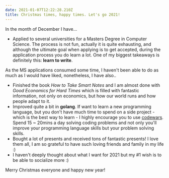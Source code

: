 ```yaml
---
date: 2021-01-07T12:22:28.210Z
title: Christmas times, happy times. Let's go 2021!
---
```

In the month of December I have...

* Applied to several universities for a Masters Degree in Computer Science. The process is not fun, actually it is quite exhausting, and although the ultimate goal when applying is to get accepted, during the application process you do learn a lot. One of my biggest takeaways is definitely this: **learn to write**.

As the MS applications consumed some time, I haven't been able to do as much as I would have liked, nonetheless, I have also..

* Finished the book *How to Take Smart Notes* and I am almost done with *Good Economics for Hard Times* which is filled with fantastic information, not only on economics, but how our world runs and how people adapt to it.
* Improved quite a bit in **golang**. If want to learn a new programming language, but you don't have much time to spend on a side project - which is the best way to learn - I highly encourage you to use [codewars](https://www.codewars.com/). Spend 15 ~ 20mins a day solving coding problems and not only you'll improve your programming language skills but your problem solving skills.
* Bought a lot of presents and received tons of fantastic presents! I love them all, I am so grateful to have such loving friends and family in my life :)
* I haven't deeply thought about what I want for 2021 but my #1 wish is to be able to socialize more :)

Merry Christmas everyone and happy new year!